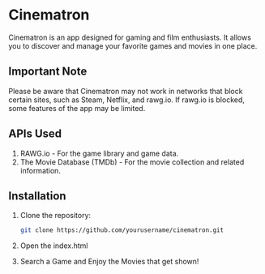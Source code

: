 # Cinematron
Cinematron is an app designed for gaming and film enthusiasts. It allows you to discover and manage your favorite games and movies in one place.

## Important Note
Please be aware that Cinematron may not work in networks that block certain sites, such as Steam, Netflix, and rawg.io. If rawg.io is blocked, some features of the app may be limited.

## APIs Used
1. RAWG.io - For the game library and game data.
2. The Movie Database (TMDb) - For the movie collection and related information.

## Installation
1. Clone the repository:

   
   ```bash
   git clone https://github.com/yourusername/cinematron.git

2. Open the index.html
3. Search a Game and Enjoy the Movies that get shown!
